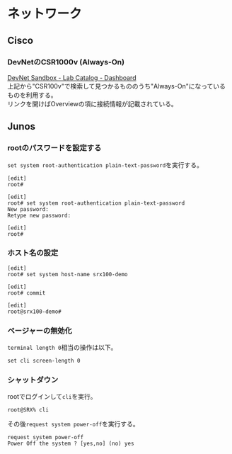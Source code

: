 # ネットワーク

## Cisco

### DevNetのCSR1000v (Always-On)

[DevNet Sandbox - Lab Catalog - Dashboard](https://devnetsandbox.cisco.com/RM/Topology)  
上記から"CSR100v"で検索して見つかるもののうち"Always-On"になっているものを利用する。  
リンクを開けばOverviewの項に接続情報が記載されている。

## Junos

### rootのパスワードを設定する

`set system root-authentication plain-text-password`を実行する。

```console
[edit]
root#

[edit]
root# set system root-authentication plain-text-password
New password:
Retype new password:

[edit]
root#
```

### ホスト名の設定

```console
[edit]
root# set system host-name srx100-demo

[edit]
root# commit

[edit]
root@srx100-demo#
```

### ページャーの無効化

`terminal length 0`相当の操作は以下。

```console
set cli screen-length 0
```

### シャットダウン

rootでログインして`cli`を実行。

```console
root@SRX% cli
```

その後`request system power-off`を実行する。

```console
request system power-off
Power Off the system ? [yes,no] (no) yes
```
